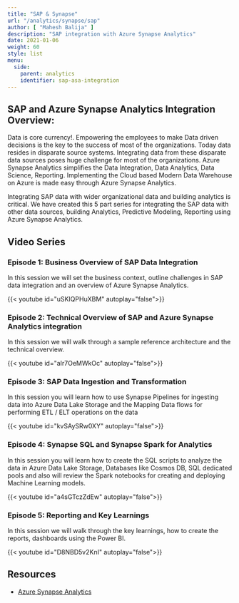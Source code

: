 ```yaml
---
title: "SAP & Synapse"
url: "/analytics/synapse/sap"
author: [ "Mahesh Balija" ]
description: "SAP integration with Azure Synapse Analytics"
date: 2021-01-06
weight: 60
style: list
menu:
  side:
    parent: analytics
    identifier: sap-asa-integration
---
```


## SAP and Azure Synapse Analytics Integration Overview:

Data is core currency!. Empowering the employees to make Data driven decisions is the key to the success of most of the organizations. Today data resides in disparate source systems. Integrating data from these disparate data sources poses huge challenge for most of the organizations. Azure Synapse Analytics simplifies the Data Integration, Data Analytics, Data Science, Reporting. Implementing the Cloud based Modern Data Warehouse on Azure is made easy through Azure Synapse Analytics. 

Integrating SAP data with wider organizational data and building analytics is critical. We have created this 5 part series for integrating the SAP data with other data sources, building Analytics, Predictive Modeling, Reporting using Azure Synapse Analytics.

## Video Series

### Episode 1: Business Overview of SAP Data Integration

In this session we will set the business context, outline challenges in SAP data integration and an overview of Azure Synapse Analytics.

{{< youtube id="uSKIQPHuXBM" autoplay="false">}}

### Episode 2: Technical Overview of SAP and Azure Synapse Analytics integration 

In this session we will walk through a sample reference architecture and the technical overview.

{{< youtube id="aIr7OeMWkOc" autoplay="false">}}

### Episode 3: SAP Data Ingestion and Transformation

In this session you will learn how to use Synapse Pipelines for ingesting data into Azure Data Lake Storage and the Mapping Data flows for performing ETL / ELT operations on the data

{{< youtube id="kvSAySRw0XY" autoplay="false">}}

### Episode 4: Synapse SQL and Synapse Spark for Analytics

In this session you will learn how to create the SQL scripts to analyze the data in Azure Data Lake Storage, Databases like Cosmos DB, SQL dedicated pools and also will review the Spark notebooks for creating and deploying Machine Learning models.

{{< youtube id="a4sGTczZdEw" autoplay="false">}}

### Episode 5: Reporting and Key Learnings

In this session we will walk through the key learnings, how to create the reports, dashboards using the Power BI.

{{< youtube id="D8NBD5v2KnI" autoplay="false">}}

## Resources

* [Azure Synapse Analytics](https://docs.microsoft.com/en-us/azure/synapse-analytics/)
